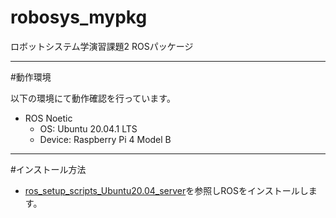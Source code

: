 # robosys_mypkg

ロボットシステム学演習課題2
ROSパッケージ

---

#動作環境

以下の環境にて動作確認を行っています。

- ROS Noetic
  - OS: Ubuntu 20.04.1 LTS
  - Device: Raspberry Pi 4 Model B

---

#インストール方法

- [ros_setup_scripts_Ubuntu20.04_server](http://github.com/ryuichiueda/ros_setup_scripts_Ubuntu20.04_server)を参照しROSをインストールします。
